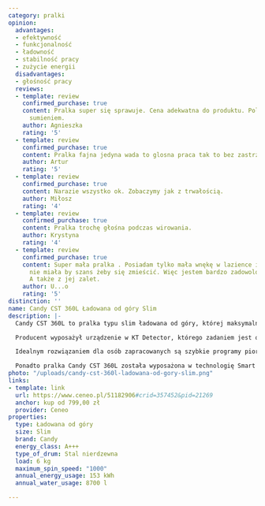 ```yaml
---
category: pralki
opinion:
  advantages:
  - efektywność
  - funkcjonalność
  - ładowność
  - stabilność pracy
  - zużycie energii
  disadvantages:
  - głośność pracy
  reviews:
  - template: review
    confirmed_purchase: true
    content: Pralka super się sprawuje. Cena adekwatna do produktu. Polecam z czystym
      sumieniem.
    author: Agnieszka
    rating: '5'
  - template: review
    confirmed_purchase: true
    content: Pralka fajna jedyna wada to glosna praca tak to bez zastrzezen
    author: Artur
    rating: '5'
  - template: review
    confirmed_purchase: true
    content: Narazie wszystko ok. Zobaczymy jak z trwałością.
    author: Miłosz
    rating: '4'
  - template: review
    confirmed_purchase: true
    content: Pralka trochę głośna podczas wirowania.
    author: Krystyna
    rating: '4'
  - template: review
    confirmed_purchase: true
    content: Super mała pralka . Posiadam tylko mała wnękę w lazience i większa pralka
      nie miała by szans żeby się zmieścić. Więc jestem bardzo zadowolona z jej gabarytów
      A także z jej zalet.
    author: U...o
    rating: '5'
distinction: ''
name: Candy CST 360L Ładowana od góry Slim
description: |-
  Candy CST 360L to pralka typu slim ładowana od góry, której maksymalny załadunek wynosi 6 kilogramów. Urządzenie posiada najwyższą możliwą klasę efektywności energetycznej A+++. Dzięki temu pranie jest oszczędne, jak również w pozytywny sposób wpływa na środowisko.

  Producent wyposażył urządzenie w KT Detector, którego zadaniem jest ograniczanie ilości wody zużywanej podczas prania. Ta nowoczesna technologia automatycznie dostosowuje zużycie wody i energii - proporcjonalnie do załadunku znajdującego się w bębnie pralki. Dzięki temu bez względu na pojemność bębna użytkownik nie musi czekać, aż uzbiera się pełna pralka, a może uruchomić urządzenie w dowolnie wybranym przez siebie momencie. Technologia KT Detector daje pewność ekonomicznego i jednocześnie skutecznego prania, dbając nie tylko o środowisko, ale również o odpowiednio niskie rachunki użytkowników.

  Idealnym rozwiązaniem dla osób zapracowanych są szybkie programy piorące. W modelu Candy CST 360L znajduje się ich aż trzy, a każdy z nich skutecznie dopiera tkaniny w zaledwie kilkanaście minut. Dodatkowo oszczędzają one energię ze względu na wykorzystywaną podczas prania niską temperaturę. Są idealne do użytku codziennego. Do odzieży delikatnej stworzono natomiast osobny program umożliwiający pranie tkanin wymagających specjalnego traktowania, jak na przykład jedwab, czy kaszmir.

  Ponadto pralka Candy CST 360L została wyposażona w technologię Smart Touch. Podłączając urządzenie do aplikacji pobranej na smartfona, użytkownik może monitorować jego pracę. Posiada również dostęp do statystyk i sterowania za pomocą głosu. Aplikacja simply-Fi proponuje proste rozwiązania zaistniałych problemów, dzięki czemu pranie staje się łatwe i przyjemne.
photo: "/uploads/candy-cst-360l-ladowana-od-gory-slim.png"
links:
- template: link
  url: https://www.ceneo.pl/51182906#crid=357452&pid=21269
  anchor: kup od 799,00 zł
  provider: Ceneo
properties:
  type: Ładowana od góry
  size: Slim
  brand: Candy
  energy_class: A+++
  type_of_drum: Stal nierdzewna
  load: 6 kg
  maximum_spin_speed: "1000"
  annual_energy_usage: 153 kWh
  annual_water_usage: 8700 l

---
```

